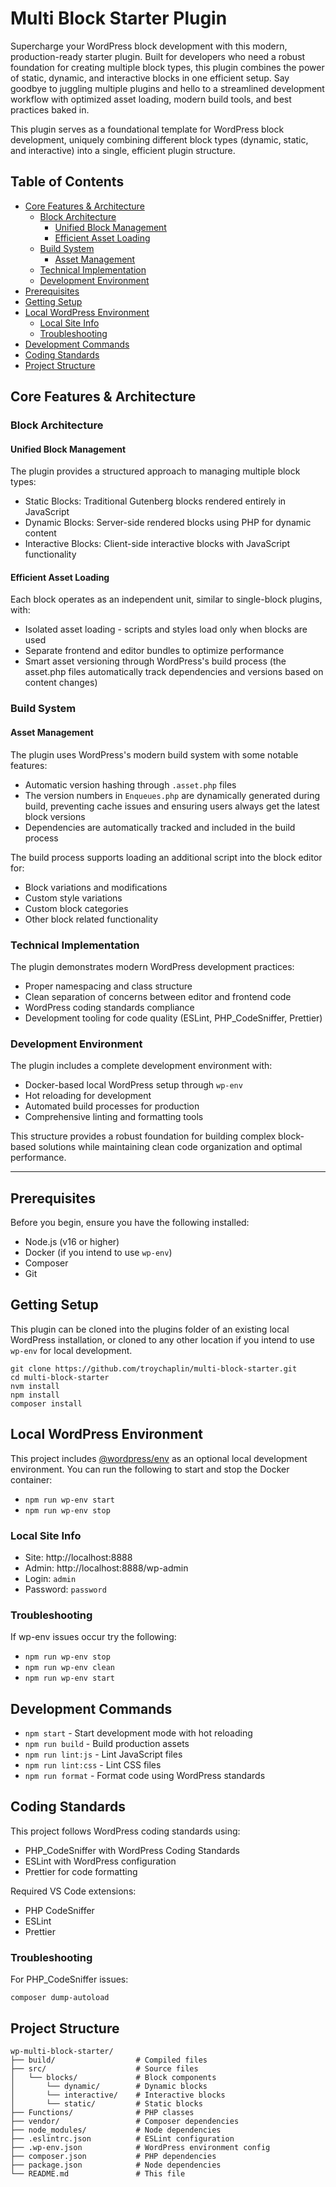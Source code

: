 # Multi Block Starter Plugin

Supercharge your WordPress block development with this modern, production-ready starter plugin. Built for developers who need a robust foundation for creating multiple block types, this plugin combines the power of static, dynamic, and interactive blocks in one efficient setup. Say goodbye to juggling multiple plugins and hello to a streamlined development workflow with optimized asset loading, modern build tools, and best practices baked in.

This plugin serves as a foundational template for WordPress block development, uniquely combining different block types (dynamic, static, and interactive) into a single, efficient plugin structure.

## Table of Contents

- [Core Features & Architecture](#core-features--architecture)
    - [Block Architecture](#block-architecture)
        - [Unified Block Management](#unified-block-management)
        - [Efficient Asset Loading](#efficient-asset-loading)
    - [Build System](#build-system)
        - [Asset Management](#asset-management)
    - [Technical Implementation](#technical-implementation)
    - [Development Environment](#development-environment)
- [Prerequisites](#prerequisites)
- [Getting Setup](#getting-setup)
- [Local WordPress Environment](#local-wordpress-environment)
    - [Local Site Info](#local-site-info)
    - [Troubleshooting](#troubleshooting)
- [Development Commands](#development-commands)
- [Coding Standards](#coding-standards)
- [Project Structure](#project-structure)

## Core Features & Architecture

### Block Architecture

#### Unified Block Management

The plugin provides a structured approach to managing multiple block types:

- Static Blocks: Traditional Gutenberg blocks rendered entirely in JavaScript
- Dynamic Blocks: Server-side rendered blocks using PHP for dynamic content
- Interactive Blocks: Client-side interactive blocks with JavaScript functionality

#### Efficient Asset Loading

Each block operates as an independent unit, similar to single-block plugins, with:

- Isolated asset loading - scripts and styles load only when blocks are used
- Separate frontend and editor bundles to optimize performance
- Smart asset versioning through WordPress's build process (the asset.php files automatically track dependencies and versions based on content changes)

### Build System

#### Asset Management

The plugin uses WordPress's modern build system with some notable features:

- Automatic version hashing through `.asset.php` files
- The version numbers in `Enqueues.php` are dynamically generated during build, preventing cache issues and ensuring users always get the latest block versions
- Dependencies are automatically tracked and included in the build process

The build process supports loading an additional script into the block editor for:

- Block variations and modifications
- Custom style variations
- Custom block categories
- Other block related functionality

### Technical Implementation

The plugin demonstrates modern WordPress development practices:

- Proper namespacing and class structure
- Clean separation of concerns between editor and frontend code
- WordPress coding standards compliance
- Development tooling for code quality (ESLint, PHP_CodeSniffer, Prettier)

### Development Environment

The plugin includes a complete development environment with:

- Docker-based local WordPress setup through `wp-env`
- Hot reloading for development
- Automated build processes for production
- Comprehensive linting and formatting tools

This structure provides a robust foundation for building complex block-based solutions while maintaining clean code organization and optimal performance.

---

## Prerequisites

Before you begin, ensure you have the following installed:

- Node.js (v16 or higher)
- Docker (if you intend to use `wp-env`)
- Composer
- Git

## Getting Setup

This plugin can be cloned into the plugins folder of an existing local WordPress installation, or cloned to any other location if you intend to use `wp-env` for local development.

```
git clone https://github.com/troychaplin/multi-block-starter.git
cd multi-block-starter
nvm install
npm install
composer install
```

## Local WordPress Environment

This project includes [@wordpress/env](https://developer.wordpress.org/block-editor/reference-guides/packages/packages-env/) as an optional local development environment. You can run the following to start and stop the Docker container:

- `npm run wp-env start`
- `npm run wp-env stop`

### Local Site Info

- Site: http://localhost:8888
- Admin: http://localhost:8888/wp-admin
- Login: `admin`
- Password: `password`

### Troubleshooting

If wp-env issues occur try the following:

- `npm run wp-env stop`
- `npm run wp-env clean`
- `npm run wp-env start`

## Development Commands

- `npm start` - Start development mode with hot reloading
- `npm run build` - Build production assets
- `npm run lint:js` - Lint JavaScript files
- `npm run lint:css` - Lint CSS files
- `npm run format` - Format code using WordPress standards

## Coding Standards

This project follows WordPress coding standards using:

- PHP_CodeSniffer with WordPress Coding Standards
- ESLint with WordPress configuration
- Prettier for code formatting

Required VS Code extensions:

- PHP CodeSniffer
- ESLint
- Prettier

### Troubleshooting

For PHP_CodeSniffer issues:

```
composer dump-autoload
```

## Project Structure

```
wp-multi-block-starter/
├── build/                  # Compiled files
├── src/                    # Source files
│   └── blocks/             # Block components
│       └── dynamic/        # Dynamic blocks
│       └── interactive/    # Interactive blocks
│       └── static/         # Static blocks
├── Functions/              # PHP classes
├── vendor/                 # Composer dependencies
├── node_modules/           # Node dependencies
├── .eslintrc.json          # ESLint configuration
├── .wp-env.json            # WordPress environment config
├── composer.json           # PHP dependencies
├── package.json            # Node dependencies
└── README.md               # This file
```
